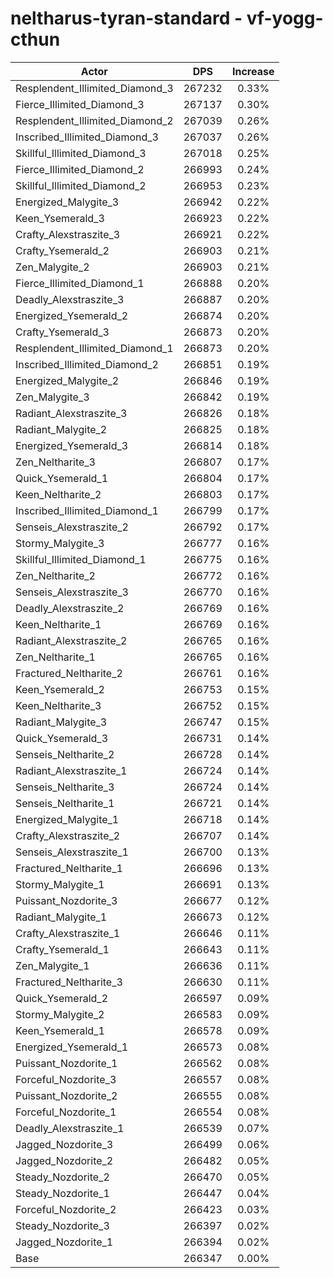 # neltharus-tyran-standard - vf-yogg-cthun
| Actor | DPS | Increase |
|---|:---:|:---:|
|Resplendent_Illimited_Diamond_3|267232|0.33%|
|Fierce_Illimited_Diamond_3|267137|0.30%|
|Resplendent_Illimited_Diamond_2|267039|0.26%|
|Inscribed_Illimited_Diamond_3|267037|0.26%|
|Skillful_Illimited_Diamond_3|267018|0.25%|
|Fierce_Illimited_Diamond_2|266993|0.24%|
|Skillful_Illimited_Diamond_2|266953|0.23%|
|Energized_Malygite_3|266942|0.22%|
|Keen_Ysemerald_3|266923|0.22%|
|Crafty_Alexstraszite_3|266921|0.22%|
|Crafty_Ysemerald_2|266903|0.21%|
|Zen_Malygite_2|266903|0.21%|
|Fierce_Illimited_Diamond_1|266888|0.20%|
|Deadly_Alexstraszite_3|266887|0.20%|
|Energized_Ysemerald_2|266874|0.20%|
|Crafty_Ysemerald_3|266873|0.20%|
|Resplendent_Illimited_Diamond_1|266873|0.20%|
|Inscribed_Illimited_Diamond_2|266851|0.19%|
|Energized_Malygite_2|266846|0.19%|
|Zen_Malygite_3|266842|0.19%|
|Radiant_Alexstraszite_3|266826|0.18%|
|Radiant_Malygite_2|266825|0.18%|
|Energized_Ysemerald_3|266814|0.18%|
|Zen_Neltharite_3|266807|0.17%|
|Quick_Ysemerald_1|266804|0.17%|
|Keen_Neltharite_2|266803|0.17%|
|Inscribed_Illimited_Diamond_1|266799|0.17%|
|Senseis_Alexstraszite_2|266792|0.17%|
|Stormy_Malygite_3|266777|0.16%|
|Skillful_Illimited_Diamond_1|266775|0.16%|
|Zen_Neltharite_2|266772|0.16%|
|Senseis_Alexstraszite_3|266770|0.16%|
|Deadly_Alexstraszite_2|266769|0.16%|
|Keen_Neltharite_1|266769|0.16%|
|Radiant_Alexstraszite_2|266765|0.16%|
|Zen_Neltharite_1|266765|0.16%|
|Fractured_Neltharite_2|266761|0.16%|
|Keen_Ysemerald_2|266753|0.15%|
|Keen_Neltharite_3|266752|0.15%|
|Radiant_Malygite_3|266747|0.15%|
|Quick_Ysemerald_3|266731|0.14%|
|Senseis_Neltharite_2|266728|0.14%|
|Radiant_Alexstraszite_1|266724|0.14%|
|Senseis_Neltharite_3|266724|0.14%|
|Senseis_Neltharite_1|266721|0.14%|
|Energized_Malygite_1|266718|0.14%|
|Crafty_Alexstraszite_2|266707|0.14%|
|Senseis_Alexstraszite_1|266700|0.13%|
|Fractured_Neltharite_1|266696|0.13%|
|Stormy_Malygite_1|266691|0.13%|
|Puissant_Nozdorite_3|266677|0.12%|
|Radiant_Malygite_1|266673|0.12%|
|Crafty_Alexstraszite_1|266646|0.11%|
|Crafty_Ysemerald_1|266643|0.11%|
|Zen_Malygite_1|266636|0.11%|
|Fractured_Neltharite_3|266630|0.11%|
|Quick_Ysemerald_2|266597|0.09%|
|Stormy_Malygite_2|266583|0.09%|
|Keen_Ysemerald_1|266578|0.09%|
|Energized_Ysemerald_1|266573|0.08%|
|Puissant_Nozdorite_1|266562|0.08%|
|Forceful_Nozdorite_3|266557|0.08%|
|Puissant_Nozdorite_2|266555|0.08%|
|Forceful_Nozdorite_1|266554|0.08%|
|Deadly_Alexstraszite_1|266539|0.07%|
|Jagged_Nozdorite_3|266499|0.06%|
|Jagged_Nozdorite_2|266482|0.05%|
|Steady_Nozdorite_2|266470|0.05%|
|Steady_Nozdorite_1|266447|0.04%|
|Forceful_Nozdorite_2|266423|0.03%|
|Steady_Nozdorite_3|266397|0.02%|
|Jagged_Nozdorite_1|266394|0.02%|
|Base|266347|0.00%|
